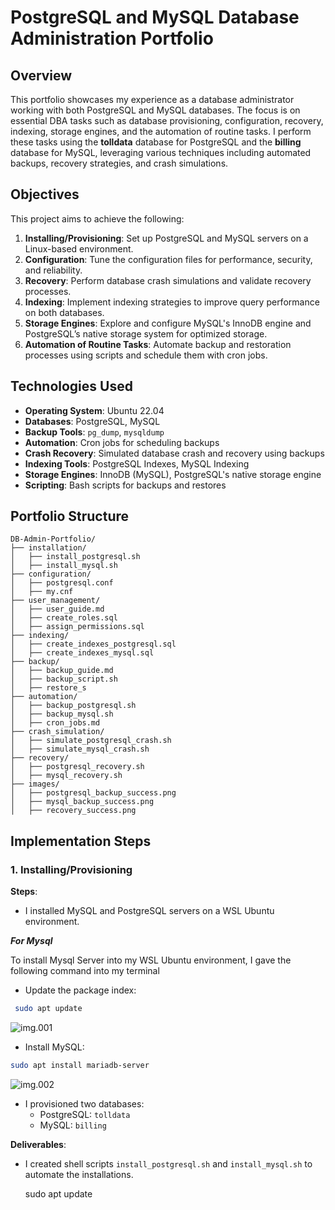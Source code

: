 # PostgreSQL and MySQL Database Administration Portfolio

## Overview
This portfolio showcases my experience as a database administrator working with both PostgreSQL and MySQL databases. The focus is on essential DBA tasks such as database provisioning, configuration, recovery, indexing, storage engines, and the automation of routine tasks. I perform these tasks using the **tolldata** database for PostgreSQL and the **billing** database for MySQL, leveraging various techniques including automated backups, recovery strategies, and crash simulations.

## Objectives
This project aims to achieve the following:
1. **Installing/Provisioning**: Set up PostgreSQL and MySQL servers on a Linux-based environment.
2. **Configuration**: Tune the configuration files for performance, security, and reliability.
3. **Recovery**: Perform database crash simulations and validate recovery processes.
4. **Indexing**: Implement indexing strategies to improve query performance on both databases.
5. **Storage Engines**: Explore and configure MySQL's InnoDB engine and PostgreSQL’s native storage system for optimized storage.
6. **Automation of Routine Tasks**: Automate backup and restoration processes using scripts and schedule them with cron jobs.

## Technologies Used
- **Operating System**: Ubuntu 22.04
- **Databases**: PostgreSQL, MySQL
- **Backup Tools**: `pg_dump`, `mysqldump`
- **Automation**: Cron jobs for scheduling backups
- **Crash Recovery**: Simulated database crash and recovery using backups
- **Indexing Tools**: PostgreSQL Indexes, MySQL Indexing
- **Storage Engines**: InnoDB (MySQL), PostgreSQL's native storage engine
- **Scripting**: Bash scripts for backups and restores

## Portfolio Structure
    DB-Admin-Portfolio/
    ├── installation/
    │   ├── install_postgresql.sh
    │   ├── install_mysql.sh
    ├── configuration/
    │   ├── postgresql.conf
    │   ├── my.cnf
    ├── user_management/
    │   ├── user_guide.md
    │   ├── create_roles.sql
    │   ├── assign_permissions.sql
    ├── indexing/
    │   ├── create_indexes_postgresql.sql
    │   ├── create_indexes_mysql.sql
    ├── backup/
    │   ├── backup_guide.md
    │   ├── backup_script.sh
    │   ├── restore_s
    ├── automation/
    │   ├── backup_postgresql.sh
    │   ├── backup_mysql.sh
    │   ├── cron_jobs.md
    ├── crash_simulation/
    │   ├── simulate_postgresql_crash.sh
    │   ├── simulate_mysql_crash.sh
    ├── recovery/
    │   ├── postgresql_recovery.sh
    │   ├── mysql_recovery.sh
    ├── images/
    │   ├── postgresql_backup_success.png
    │   ├── mysql_backup_success.png
    │   ├── recovery_success.png

## Implementation Steps  
### 1. Installing/Provisioning  
**Steps**:  
- I installed MySQL and PostgreSQL servers on a WSL Ubuntu environment.
  
***For Mysql***

To install Mysql Server into my WSL Ubuntu environment, I gave the following command into my terminal
-  Update the package index:
```bash
 sudo apt update
```
![img.001](https://github.com/nnannaeze/dba-portfolio-postgresql-mysql/blob/main/Capture.PNG)

-    Install MySQL:
  ```bash
sudo apt install mariadb-server
```
![img.002](https://github.com/nnannaeze/dba-portfolio-postgresql-mysql/blob/main/Capture1.PNG)





- I provisioned two databases:  
  - PostgreSQL: `tolldata`  
  - MySQL: `billing`  

**Deliverables**:  
- I created shell scripts `install_postgresql.sh` and `install_mysql.sh` to automate the installations.
  
    sudo apt update







    
    
    
    
    
    
    
    



